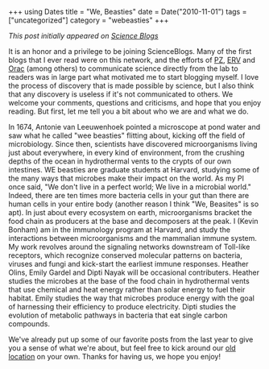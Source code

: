 +++
using Dates
title = "We, Beasties"
date = Date("2010-11-01")
tags = ["uncategorized"]
category = "webeasties"
+++

_This post initially appeared on [Science Blogs](http://scienceblogs.com/webeasties)_

It is an honor and a privilege to be joining ScienceBlogs. Many of the first blogs that I ever read were on this network, and the efforts of [PZ](scienceblogs.com/pharyngula/), [ERV](scienceblogs.com/erv/) and [Orac](http://scienceblogs.com/insolence/) (among others) to communicate science directly from the lab to readers was in large part what motivated me to start blogging myself. I love the process of discovery that is made possible by science, but I also think that any discovery is useless if it's not communicated to others. 
We welcome your comments, questions and criticisms, and hope that you enjoy reading. But first, let me tell you a bit about who we are and what we do.

In 1674, Antonie van Leeuwenhoek pointed a microscope at pond water and saw what he called "wee beasties" flitting about, kicking off the field of microbiology. Since then, scientists have discovered microorganisms living just about everywhere, in every kind of environment, from the crushing depths of the ocean in hydrothermal vents to the crypts of our own intestines. WE beasties are graduate students at Harvard, studying some of the many ways that microbes make their impact on the world. 
As my PI once said, "We don't live in a perfect world; We live in a microbial world." Indeed, there are ten times more bacteria cells in your gut than there are human cells in your entire body (another reason I think "We, Beasites" is so apt). In just about every ecosystem on earth, microorganisms bracket the food chain as producers at the base and decomposers at the peak. 
I (Kevin Bonham) am in the immunology program at Harvard, and study the interactions between microorganisms and the mammalian immune system. My work revolves around the signaling networks downstream of Toll-like receptors, which recognize conserved molecular patterns on bacteria, viruses and fungi and kick-start the earliest immune responses. 
Heather Olins, Emily Gardel and Dipti Nayak will be occasional contributers. Heather studies the microbes at the base of the food chain in hydrothermal vents that use chemical and heat energy rather than solar energy to fuel their habitat. Emily studies the way that microbes produce energy with the goal of harnessing their efficiency to produce electricity. Dipti studies the evolution of metabolic pathways in bacteria that eat single carbon compounds.

We've already put up some of our favorite posts from the last year to give you a sense of what we're about, but feel free to kick around our [old location](webeasties.wordpress.com) on your own. 
Thanks for having us, we hope you enjoy!

      
  
